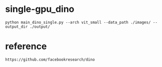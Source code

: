 # single-gpu_dino

```
python main_dino_single.py --arch vit_small --data_path ./images/ --output_dir ./output/
```

# reference
```
https://github.com/facebookresearch/dino
```

